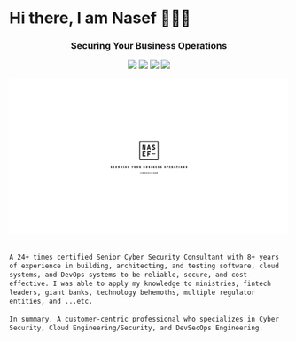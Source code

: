 # Hi there, I am Nasef 👋👋👋



<h3 align="center">
Securing Your Business Operations
</h3>

<p align="center">
<a href="https://www.linkedin.com/in/iamnasef/"><img src="https://img.shields.io/badge/LinkedIn-0077B5?style=for-the-badge&logo=linkedin&logoColor=white"/></a>
<a href="https://twitter.com/iamnasef"><img src="https://img.shields.io/badge/Twitter-1DA1F2?style=for-the-badge&logo=twitter&logoColor=white"/></a>
<a href="https://github.com/iamnasef"><img src="https://img.shields.io/badge/GitHub-100000?style=for-the-badge&logo=github&logoColor=white"/></a>
<a href="https://www.youtube.com/channel/UCx2qgl5gjP_oSK_mz674EtA"><img src="https://img.shields.io/badge/YouTube-FF0000?style=for-the-badge&logo=youtube&logoColor=white"/></a>
</p>

<img src="/img/cover.png">

```

A 24+ times certified Senior Cyber Security Consultant with 8+ years of experience in building, architecting, and testing software, cloud systems, and DevOps systems to be reliable, secure, and cost-effective. I was able to apply my knowledge to ministries, fintech leaders, giant banks, technology behemoths, multiple regulator entities, and ...etc. 

In summary, A customer-centric professional who specializes in Cyber Security, Cloud Engineering/Security, and DevSecOps Engineering.

```
